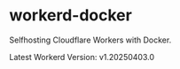 # workerd-docker 
Selfhosting Cloudflare Workers with Docker.

Latest Workerd Version: v1.20250403.0